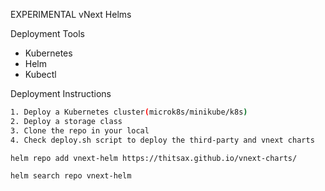 EXPERIMENTAL vNext Helms

Deployment Tools
- Kubernetes
- Helm
- Kubectl

Deployment Instructions
```bash
1. Deploy a Kubernetes cluster(microk8s/minikube/k8s)
2. Deploy a storage class
3. Clone the repo in your local
4. Check deploy.sh script to deploy the third-party and vnext charts
```

```bash
helm repo add vnext-helm https://thitsax.github.io/vnext-charts/
```

```bash
helm search repo vnext-helm
```